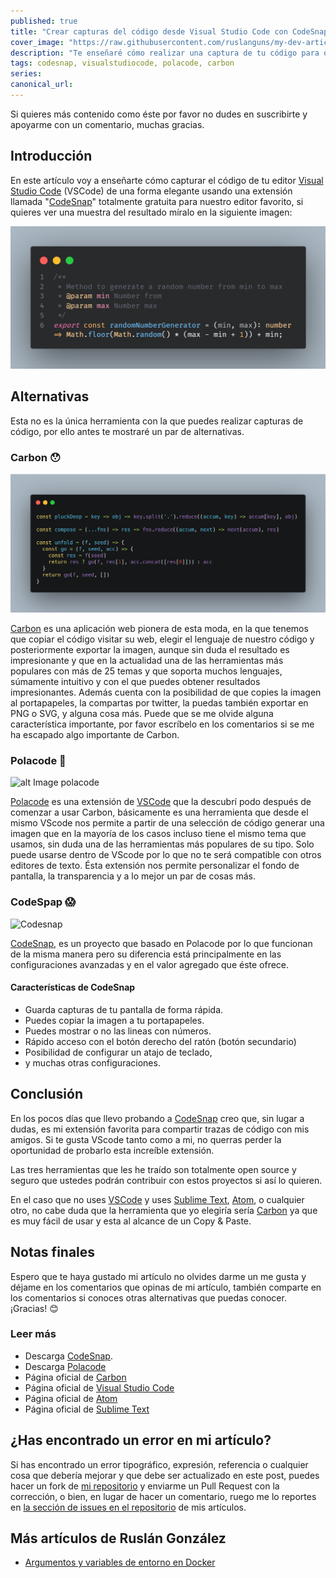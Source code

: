 ```yaml
---
published: true
title: "Crear capturas del código desde Visual Studio Code con CodeSnap"
cover_image: "https://raw.githubusercontent.com/ruslanguns/my-dev-articles/master/blog-posts/crear-capturas-del-codigo-desde-visual-studio-code-con-codesnap/assets/cover_image.png"
description: "Te enseñaré cómo realizar una captura de tu código para que lo compartas de una forma elegante"
tags: codesnap, visualstudiocode, polacode, carbon
series:
canonical_url:
---
```


Si quieres más contenido como éste por favor no dudes en suscribirte y apoyarme con un comentario, muchas gracias.

## Introducción

En este artículo voy a enseñarte cómo capturar el código de tu editor [Visual Studio Code][vscode] (VSCode) de una forma elegante usando una extensión llamada "[CodeSnap][codesnap]" totalmente gratuita para nuestro editor favorito, si quieres ver una muestra del resultado míralo en la siguiente imagen:

![alt CodeSnap][image-codesnap]

## Alternativas

Esta no es la única herramienta con la que puedes realizar capturas de código, por ello antes te mostraré un par de alternativas.

### Carbon 😯

![alt Carbon][image-carbon]

[Carbon][carbon] es una aplicación web pionera de esta moda, en la que tenemos que copiar el código visitar su web, elegir el lenguaje de nuestro código y posteriormente exportar la imagen, aunque sin duda el resultado es impresionante y que en la actualidad una de las herramientas más populares con más de 25 temas y que soporta muchos lenguajes, súmamente intuitivo y con el que puedes obtener resultados impresionantes. Además cuenta con la posibilidad de que copies la imagen al portapapeles, la compartas por twitter, la puedas también exportar en PNG o SVG, y alguna cosa más. Puede que se me olvide alguna característica importante, por favor escríbelo en los comentarios si se me ha escapado algo importante de Carbon.

### Polacode 🤩

![alt Image polacode][image-polacode]

[Polacode][polacode_marketplace] es una extensión de [VSCode][vscode] que la descubrí podo después de comenzar a usar Carbon, básicamente es una herramienta que desde el mismo VScode nos permite a partir de una selección de código generar una imagen que en la mayoría de los casos incluso tiene el mismo tema que usamos, sin duda una de las herramientas más populares de su tipo. Solo puede usarse dentro de VScode por lo que no te será compatible con otros editores de texto. Ésta extensión nos permite personalizar el fondo de pantalla, la transparencia y a lo mejor un par de cosas más.

### CodeSpap 😱

![Codesnap][image-codesnap2]

[CodeSnap][codesnap], es un proyecto que basado en Polacode por lo que funcionan de la misma manera pero su diferencia está principalmente en las configuraciones avanzadas y en el valor agregado que éste ofrece.

#### Características de CodeSnap

* Guarda capturas de tu pantalla de forma rápida.
* Puedes copiar la imagen a tu portapapeles.
* Puedes mostrar o no las lineas con números.
* Rápido acceso con el botón derecho del ratón (botón secundario)
* Posibilidad de configurar un atajo de teclado,
* y muchas otras configuraciones.

## Conclusión

En los pocos días que llevo probando a [CodeSnap][codesnap] creo que, sin lugar a dudas, es mi extensión favorita para compartir trazas de código con mis amigos. Si te gusta VScode tanto como a mi, no querras perder la oportunidad de probarlo esta increíble extensión.

Las tres herramientas que les he traído son totalmente open source y seguro que ustedes podrán contribuir con estos proyectos si así lo quieren.

En el caso que no uses [VSCode][vscode] y uses [Sublime Text][sublimetext], [Atom][atom], o cualquier otro, no cabe duda que la herramienta que yo elegiría sería [Carbon][carbon] ya que es muy fácil de usar y esta al alcance de un Copy & Paste.

## Notas finales

Espero que te haya gustado mi artículo no olvides darme un me gusta y déjame en los comentarios que opinas de mi artículo, también comparte en los comentarios si conoces otras alternativas que puedas conocer. ¡Gracias! 😊

### Leer más

* Descarga [CodeSnap][codesnap].
* Descarga [Polacode][polacode_marketplace]
* Página oficial de [Carbon][carbon]
* Página oficial de [Visual Studio Code][vscode]
* Página oficial de [Atom][atom]
* Página oficial de [Sublime Text][sublimetext]

## ¿Has encontrado un error en mi artículo?

Si has encontrado un error tipográfico, expresión, referencia o cualquier cosa que debería mejorar y que debe ser actualizado en este post, puedes hacer un fork de [mi repositorio][repositorio] y enviarme un Pull Request con la corrección, o bien, en lugar de hacer un comentario, ruego me lo reportes en [la sección de issues en el repositorio][issues] de mis artículos.

## Más artículos de Ruslán González

* [Argumentos y variables de entorno en Docker](https://dev.to/ruslangonzalez/argumentos-y-variables-de-entorno-en-docker-j9o)


<!-- TAGGED LINKS -->
[polacode_marketplace]: hhttps://marketplace.visualstudio.com/items?itemName=pnp.polacode "Marketplace VSCODE Polacode"
[carbon]: https://carbon.now.sh/
[codesnap]: https://marketplace.visualstudio.com/items?itemName=adpyke.codesnap
[vscode]: https://code.visualstudio.com/
[atom]: https://atom.io/
[sublimetext]: https://www.sublimetext.com/

<!-- Repositorio -->
[issues]: https://github.com/ruslanguns/my-dev-articles/issues
[repositorio]: https://github.com/ruslanguns/my-dev-articles
[code-repo]: https://github.com/ruslanguns/online-resources/tree/master/articles/docker-arg-y-variables-de-entorno
<!-- Images -->
[image-codesnap]: https://raw.githubusercontent.com/ruslanguns/my-dev-articles/master/blog-posts/crear-capturas-del-codigo-desde-visual-studio-code-con-codesnap/assets/cover_image.png

[image-codesnap2]: https://raw.githubusercontent.com/kufii/CodeSnap/master/examples/material_operator-mono.png

[image-carbon]: https://raw.githubusercontent.com/ruslanguns/my-dev-articles/master/blog-posts/crear-capturas-del-codigo-desde-visual-studio-code-con-codesnap/assets/carbon.png

[image-polacode]: https://raw.githubusercontent.com/octref/polacode/master/demo/2.png
